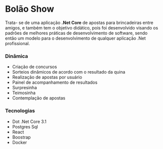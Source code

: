 # Bolão Show
Trata- se de uma aplicação **.Net Core** de apostas para brincadeiras entre amigos, e também tem o objetivo didático, pois foi desenvolvido visando os padrões de melhores práticas de desenvolvimento de software, sendo então um modelo para o desenvolvimento de qualquer aplicação .Net profissional.

### Dinâmica
 - Criação de concursos 
 - Sorteios dinâmicos de acordo com o resultado da quina
 - Realização de apostas por usuário
 - Painel de acompanhamento de resultados
 - Surpresinha
 - Teimosinha
 - Contemplação de apostas 

### Tecnologias
- Dot .Net Core 3.1
- Postgres Sql
- React
- Boostrap
- Docker 
